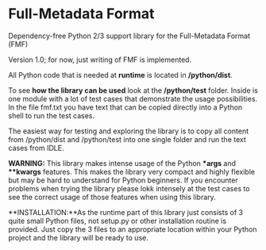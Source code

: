 # Full-Metadata Format
Dependency-free Python 2/3 support library for the Full-Metadata Format (FMF)

Version 1.0; for now, just writing of FMF is implemented.

All Python code that is needed at **runtime** is located in **/python/dist**.

To see **how the library can be used** look at the **/python/test** folder. Inside is one module with 
a lot of test cases that demonstrate the usage possibilities. In the file fmf.txt you have 
text that can be copied directly into a Python shell to run the test cases.

The easiest way for testing and exploring the library is to copy all content from /python/dist 
and /python/test into one single folder and run the text cases from IDLE.

**WARNING:** This library makes intense usage of the Python **\*args** and **\*\*kwargs** features.
This makes the library very compact and highly flexible but may be hard to understand for Python beginners.
If you encounter problems when trying the library please lokk intensely at the test cases to see the 
correct usage of those features when using this library.

**INSTALLATION:**As the runtime part of this library just consists of 3 quite small Python files, not setup.py or other 
installation routine is provided. Just copy the 3 files to an appropriate location within your Python 
project and the library will be ready to use.

